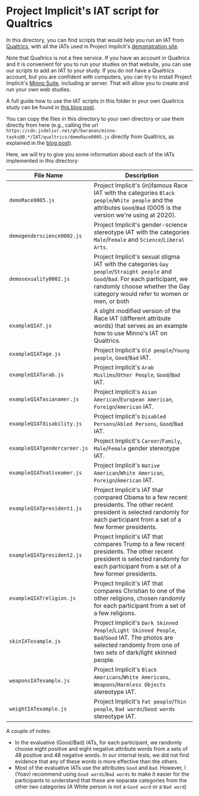 # Project Implicit's IAT script for Qualtrics

In this directory, you can find scripts that would help you run an IAT from [Qualtrics](https://www.qualtrics.com/), 
with all the IATs used in Project Implicit's [demonstration site](https://implicit.harvard.edu/implicit/takeatest.html). 

Note that Qualtrics is not a free service. If you have an account in Qualtrics and it is convenient for you to run your studies on that website, 
you can use our scripts to add an IAT to your study. If you do not have a Qualtrics account, but you are confident with computers, 
you can try to install Project Implicit's [Minno Suite](https://minnojs.github.io/docsite/minnosuitedashboard/), including ar server. 
That will allow you to create and run your own web studies. 

A full guide how to use the IAT scripts in this folder in your own Qualtrics study can be found in [this blog post](https://minnojs.github.io/minnojs-blog/qualtrics-iat/).

You can copy the files in this directory to your own directory or use them directly from here 
(e.g., calling the url `https://cdn.jsdelivr.net/gh/baranan/minno-tasks@0.*/IAT/qualtrics/demoRace0005.js` directly from Qualtrics, 
as explained in the [blog post](https://minnojs.github.io/minnojs-blog/qualtrics-iat/)).

Here, we will try to give you some information about each of the IATs implemented in this directory:

|File Name| Description|
|----------|-----------|
|`demoRace0005.js` | Project Implicit's (in)famous Race IAT with the categories `Black people`/`White people` and the attributes `Good`/`Bad` (0005 is the version we're using at 2020).|
|`demogenderscience0002.js` | Project Implicit's gender-science stereotype IAT with the categories `Male`/`Female` and `Science`/`Liberal Arts`.|
|`demosexuality0002.js` | Project Implicit's sexual stigma IAT with the categories `Gay people`/`Straight people` and `Good`/`Bad`. For each participant, we randomly choose whether the Gay category would refer to women or men, or both|
|`exampleQIAT.js` | A slight modified version of the Race IAT (different attribute words) that serves as an example how to use Minno's IAT on Qualtrics.|
|`exampleQIATage.js` | Project Implicit's `Old people`/`Young people`, `Good`/`Bad` IAT.|
|`exampleQIATarab.js` | Project Implicit's `Arab Muslims`/`Other People`, `Good`/`Bad` IAT.|
|`exampleQIATasianamer.js` | Project Implicit's `Asian American`/`European American`, `Foreign`/`American` IAT.|
|`exampleQIATdisability.js` | Project Implicit's `Disabled Persons`/`Abled Persons`, `Good`/`Bad` IAT.|
|`exampleQIATgendercareer.js` | Project Implicit's `Career`/`Family`, `Male`/`Female` gender stereotype IAT.|
|`exampleQIATnativeamer.js` | Project Implicit's `Native American`/`White American`, `Foreign`/`American` IAT.|
|`exampleQIATpresident1.js` | Project Implicit's IAT that compared Obama to a few recent presidents. The other recent president is selected randomly for each participant from a set of a few former presidents.|
|`exampleQIATpresident2.js` | Project Implicit's IAT that compares Trump to a few recent presidents. The other recent president is selected randomly for each participant from a set of a few former presidents.|
|`exampleQIATreligion.js` | Project Implicit's IAT that compares Christian to one of the other religions, chosen randomly for each participant from a set of a few religions.|
|`skinIATexample.js` | Project Implicit's `Dark Skinned People`/`Light Skinned People`, `Bad`/`Good` IAT. The photos are selected randomly from one of two sets of dark/light skinned people.|
|`weaponsIATexample.js` | Project Implicit's `Black Americans`/`White Americans`, `Weapons`/`Harmless Objects` stereotype IAT.|
|`weightIATexample.js` | Project Implicit's `Fat people`/`Thin people`, `Bad words`/`Good words` stereotype IAT.|

A couple of notes: 
* In the evaluative (Good/Bad) IATs, for each participant, we randomly choose eight positive and eight negative attribute words from a sets of 48 positive and 48 negative words. In our internal tests, we did not find evidence that any of these words is more effective than the others.
* Most of the evaluative IATs use the attributes `Good` and `Bad`. However, I (Yoav) recommend using `Good words`/`Bad words` to make it easier for the participants to understand that these are separate categories from the other two categories (A White person is not a `Good word` or a `Bad word`)

